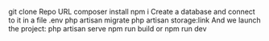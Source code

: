 git clone Repo URL
composer install
npm i
Create a database and connect to it in a file .env
php artisan migrate
php artisan storage:link
And we launch the project:
php artisan serve
npm run build or npm run dev
